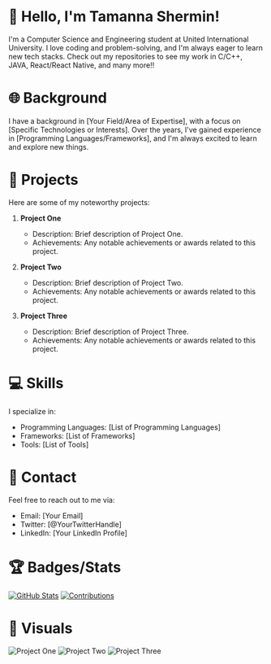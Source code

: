 # 👋 Hello, I'm Tamanna Shermin!

I'm a Computer Science and Engineering student at United International University. I love coding and problem-solving, and I'm always eager to learn new tech stacks. Check out my repositories to see my work in C/C++, JAVA, React/React Native, and many more!!



# 🌐 Background

I have a background in [Your Field/Area of Expertise], with a focus on [Specific Technologies or Interests]. Over the years, I've gained experience in [Programming Languages/Frameworks], and I'm always excited to learn and explore new things.

# 🚀 Projects

Here are some of my noteworthy projects:

1. **Project One**
   - Description: Brief description of Project One.
   - Achievements: Any notable achievements or awards related to this project.

2. **Project Two**
   - Description: Brief description of Project Two.
   - Achievements: Any notable achievements or awards related to this project.

3. **Project Three**
   - Description: Brief description of Project Three.
   - Achievements: Any notable achievements or awards related to this project.

# 💻 Skills

I specialize in:

- Programming Languages: [List of Programming Languages]
- Frameworks: [List of Frameworks]
- Tools: [List of Tools]

# 📧 Contact

Feel free to reach out to me via:

- Email: [Your Email]
- Twitter: [@YourTwitterHandle]
- LinkedIn: [Your LinkedIn Profile]

# 🏆 Badges/Stats

[![GitHub Stats](your-github-stats-badge-link)](your-github-profile-link)
[![Contributions](your-contributions-badge-link)](your-github-profile-link)

# 🎨 Visuals

![Project One](project-one-image-url)
![Project Two](project-two-image-url)
![Project Three](project-three-image-url)
